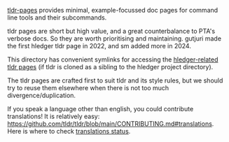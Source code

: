 [tldr-pages](https://tldr.sh) provides minimal, example-focussed doc pages for command line tools and their subcommands.

tldr pages are short but high value, and a great counterbalance to PTA's verbose docs.
So they are worth prioritising and maintaining.
gutjuri made the first hledger tldr page in 2022, and sm added more in 2024.

This directory has convenient symlinks for accessing the
[hledger-related tldr pages](https://github.com/search?q=repo%3Atldr-pages%2Ftldr%20hledger&type=code)
(if tldr is cloned as a sibling to the hledger project directory).

The tldr pages are crafted first to suit tldr and its style rules,
but we should try to reuse them elsewhere when there is not too much divergence/duplication.

If you speak a language other than english, you could contribute translations!
It is relatively easy:
<https://github.com/tldr/tldr/blob/main/CONTRIBUTING.md#translations>.
Here is where to check [translations status](https://lukwebsforge.github.io/tldri18n).
